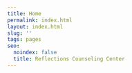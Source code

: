 ```yaml
---
title: Home
permalink: index.html
layout: index.html
slug: ''
tags: pages
seo:
  noindex: false
  title: Reflections Counseling Center
---
```




